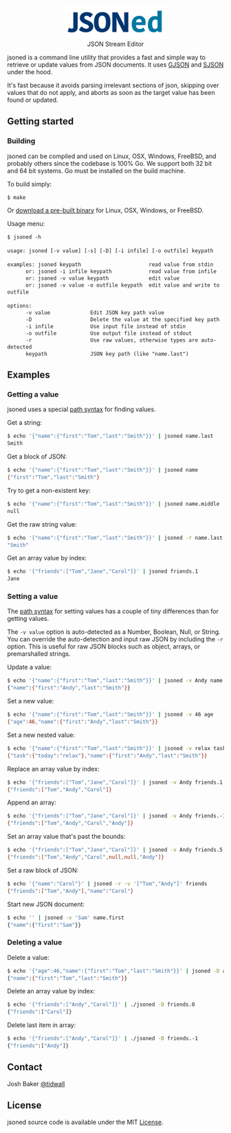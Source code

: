 <p align="center">
<img 
    src="logo.png" 
    width="240" height="78" border="0" alt="JSONed">
<br>
JSON Stream Editor
</p>

jsoned is a command line utility that provides a fast and simple way to retrieve or update values from JSON documents.
It uses [GJSON](https://github.com/tidwall/gjson) and [SJSON](https://github.com/tidwall/sjson) under the hood. 

It's fast because it avoids parsing irrelevant sections of json, skipping over values that do not apply, and aborts as soon as the target value has been found or updated.

Getting started
---------------

### Building

jsoned can be compiled and used on Linux, OSX, Windows, FreeBSD, and probably others since the codebase is 100% Go. 
We support both 32 bit and 64 bit systems. Go must be installed on the build machine.

To build simply:
```
$ make
```

Or [download a pre-built binary](https://github.com/tidwall/jsoned/releases) for Linux, OSX, Windows, or FreeBSD.


Usage menu:
```
$ jsoned -h

usage: jsoned [-v value] [-s] [-D] [-i infile] [-o outfile] keypath

examples: jsoned keypath                      read value from stdin
      or: jsoned -i infile keypath            read value from infile
      or: jsoned -v value keypath             edit value
      or: jsoned -v value -o outfile keypath  edit value and write to outfile

options:
      -v value             Edit JSON key path value
      -D                   Delete the value at the specified key path
      -i infile            Use input file instead of stdin
      -o outfile           Use output file instead of stdout
      -r                   Use raw values, otherwise types are auto-detected
      keypath              JSON key path (like "name.last")
```


Examples
--------

### Getting a value 

jsoned uses a special [path syntax](https://github.com/tidwall/gjson#path-syntax) for finding values.

Get a string:
```sh
$ echo '{"name":{"first":"Tom","last":"Smith"}}' | jsoned name.last
Smith
```

Get a block of JSON:
```sh
$ echo '{"name":{"first":"Tom","last":"Smith"}}' | jsoned name
{"first":"Tom","last":"Smith"}
```

Try to get a non-existent key:
```sh
$ echo '{"name":{"first":"Tom","last":"Smith"}}' | jsoned name.middle
null
```

Get the raw string value:
```sh
$ echo '{"name":{"first":"Tom","last":"Smith"}}' | jsoned -r name.last
"Smith"
```

Get an array value by index:
```sh
$ echo '{"friends":["Tom","Jane","Carol"]}' | jsoned friends.1
Jane
```

### Setting a value

The [path syntax](https://github.com/tidwall/sjson#path-syntax) for setting values has a couple of tiny differences than for getting values.

The `-v value` option is auto-detected as a Number, Boolean, Null, or String. 
You can override the auto-detection and input raw JSON by including the `-r` option.
This is useful for raw JSON blocks such as object, arrays, or premarshalled strings.

Update a value:
```sh
$ echo '{"name":{"first":"Tom","last":"Smith"}}' | jsoned -v Andy name.first
{"name":{"first":"Andy","last":"Smith"}}
```

Set a new value:
```sh
$ echo '{"name":{"first":"Tom","last":"Smith"}}' | jsoned -v 46 age
{"age":46,"name":{"first":"Andy","last":"Smith"}}
```

Set a new nested value:
```sh
$ echo '{"name":{"first":"Tom","last":"Smith"}}' | jsoned -v relax task.today
{"task":{"today":"relax"},"name":{"first":"Andy","last":"Smith"}}
```

Replace an array value by index:
```sh
$ echo '{"friends":["Tom","Jane","Carol"]}' | jsoned -v Andy friends.1
{"friends":["Tom","Andy","Carol"]}
```

Append an array:
```sh
$ echo '{"friends":["Tom","Jane","Carol"]}' | jsoned -v Andy friends.-1
{"friends":["Tom","Andy","Carol","Andy"]}
```

Set an array value that's past the bounds:
```sh
$ echo '{"friends":["Tom","Jane","Carol"]}' | jsoned -v Andy friends.5
{"friends":["Tom","Andy","Carol",null,null,"Andy"]}
```

Set a raw block of JSON:
```sh
$ echo '{"name":"Carol"}' | jsoned -r -v '["Tom","Andy"]' friends
{"friends":["Tom","Andy"],"name":"Carol"}
```

Start new JSON document:
```sh
$ echo '' | jsoned -v 'Sam' name.first
{"name":{"first":"Sam"}}
```

### Deleting a value

Delete a value:
```sh
$ echo '{"age":46,"name":{"first":"Tom","last":"Smith"}}' | jsoned -D age
{"name":{"first":"Tom","last":"Smith"}}
```

Delete an array value by index:
```sh
$ echo '{"friends":["Andy","Carol"]}' | ./jsoned -D friends.0
{"friends":["Carol"]}
```

Delete last item in array:
```sh
$ echo '{"friends":["Andy","Carol"]}' | ./jsoned -D friends.-1
{"friends":["Andy"]}
```

## Contact
Josh Baker [@tidwall](http://twitter.com/tidwall)

## License
jsoned source code is available under the MIT [License](/LICENSE).



